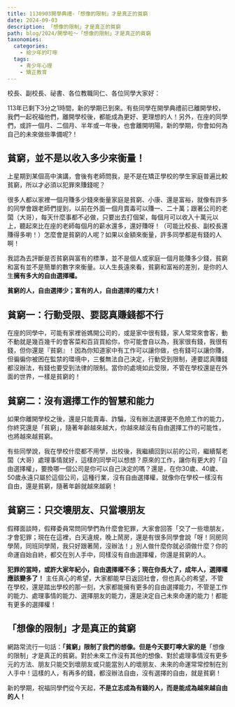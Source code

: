 ```yaml
---
title: 1130903開學典禮-「想像的限制」才是真正的貧窮
date: 2024-09-03
description: 「想像的限制」才是真正的貧窮
path: blog/2024/開學啦～「想像的限制」才是真正的貧窮
taxonomies:
  categories: 
    - 給少年的叮嚀
  tags: 
    - 青少年心理
    - 矯正教育
---
```

校長、副校長、祕書、各位教職同仁、各位同學大家好：

113年已剩下3分之1時間，新的學期已到來。有些同學在開學典禮前已離開學校，我們一起祝福他們，離開學校後，都能成為更好、更理想的人！另外，在座的同學們，或許一個月、二個月、半年或一年後，也會離開明陽，新的學期，你會如何為自己的未來做些準備呢?！

## 貧窮，並不是以收入多少來衡量！
上星期到某個高中演講，會後有老師問我，是不是在矯正學校的學生家庭普遍比較貧窮，所以才必須以犯罪來賺錢呢？

很多人都以家裡一個月賺多少錢來衡量家庭是貧窮、小康、還是富裕，就像有許多的同學會跟老師們提到，以前在外面一個月賣毒可以賺一、二十萬；跟著公司的老闆（大哥），每天什麼事都不必做，只要出去打個架，每個月可以收入十萬元以上，聽起來比在座的老師每個月的薪水還多，還好賺呀！（可能比校長、副校長還賺得多喲！）怎麼會是貧窮的人呢？如果以金額來衡量，許多同學都是有錢的人啊！

我認為去評斷是否貧窮與富有的標準，並不是個人或家庭一個月能賺多少錢，貧窮和富有並不是簡單的數字來衡量。以人生長遠來看，貧窮和富裕的差別，是你的人生<b>擁有多大的自由選擇權。</b>

<b>貧窮的人，自由選擇少；富有的人，自由選擇的權力大！</b>

## 貧窮一：行動受限、要認真賺錢都不行
在座的同學中，可能有家裡爸媽開公司的，或是家中很有錢，家人常常來會客，動不動就是幾百幾千的會客菜和百貨買給你，你可能會自以為，我家很有錢，我很有錢，但你還是『貧窮』！因為你知道家中有工作可以讓你做，也有錢可以讓你賺，但徧徧你被困在監禁的環境中，三餐無法自己決定，行動受到限制，連要認真賺錢都沒辦法，有錢也要受到法律的限制。當你的處境如此受限，不管在學校還是在外面的世界，一樣是貧窮的！

## 貧窮二：沒有選擇工作的智慧和能力
如果你離開學校之後，還是只能賣毒、詐騙，沒有辦法選擇更不危險工作的能力，你終究還是「貧窮」，隨著年齡越來越大，你越來越沒有自由選擇工作的可能性，也將越來越貧窮。

有些同學說，我在學校什麼都不用學，出校後，我繼續回到以前的公司，繼續幫老闆（大哥）處理事情就好，這樣的同學可以想想？原來的工作，讓你有更大的「自由選擇權」，要換哪一個公司是你可以自己決定的嗎？還是，在你30歲、40歲、50歲永遠只屬於這個公司，這種行業，沒有自由選擇權，就像你在學校一樣沒有自由，還是貧窮，隨著年齡就越來越窮！

## 貧窮三：只交壞朋友、只當壞朋友
假釋面談時，假釋委員常問同學們為什麼會犯罪，大家會回答「交了一些壞朋友，才會犯罪；現在在這裡，白天違規，晚上鬧房，還是有很多同學會說「呀！同房同學鬧，同班同學鬧，我只好跟著鬧，沒辦法！」別人做什麼你就必須做什麼？你的命運自始自終，都交在別人手中，同樣沒有自由選擇權，你還是貧窮的人。

<b>犯罪的當時，或許大家年紀小，自由選擇權不多；現在你長大了，成年人，選擇權應該變多了！</b>
主任真心的希望，大家都能早日返回社會，但也真心的希望，不管在學校，還是踏出學校的那一刻，大家都能擁有更多的自由選擇能力，不管是工作的能力、處理事情的能力、選擇朋友的能力，還是決定自己未來命運的能力！都能有更多的選擇權！

## 「想像的限制」才是真正的貧窮
網路常流行一句話：<b>「貧窮」限制了我們的想像。但是今天要叮嚀大家的是</b>「想像的限制」才是真正的貧窮。對於未來工作沒有其他的想像、對於處理事情沒有更多元的方法、朋友只能交到壞朋友或只能當別人的壞朋友、未來的命運常常控制在別人手中！這樣的人，有再多的錢，都沒辦法自由，沒有選擇的自由，就是貧窮！

新的學期，祝福同學們從今天起，<b>不是立志成為有錢的人，而是能成為越來越自由的人！</b>

